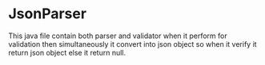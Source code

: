 # JsonParser
This java file contain both parser and validator when it perform for validation then simultaneously it convert into json object 
so when it verify it return json object else it return null.
